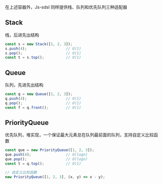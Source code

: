 在上述容器外，Js-sdsl 同样提供栈、队列和优先队列三种适配器

## Stack

栈，后进先出结构

```javascript
const s = new Stack([1, 2, 3]);
s.push(4);                  // O(1)
s.pop();                    // O(1)
const t = s.top();          // O(1)
```

## Queue

队列，先进先出结构

```javascript
const q = new Queue([1, 2, 3]);
q.push(4);                  // O(1)
q.pop();                    // O(1)
const f = q.front();        // O(1)
```

## PriorityQueue

优先队列，堆实现，一个保证最大元素总在队列最前面的队列，支持自定义比较函数

```javascript
const que = new PriorityQueue([1, 2, 3]);
que.push(4);                // O(logn)
que.pop();                  // O(logn)
const t = q.top();          // O(1)

// 自定义比较函数
new PriorityQueue([1, 2, 3], (x, y) => x - y);
```
